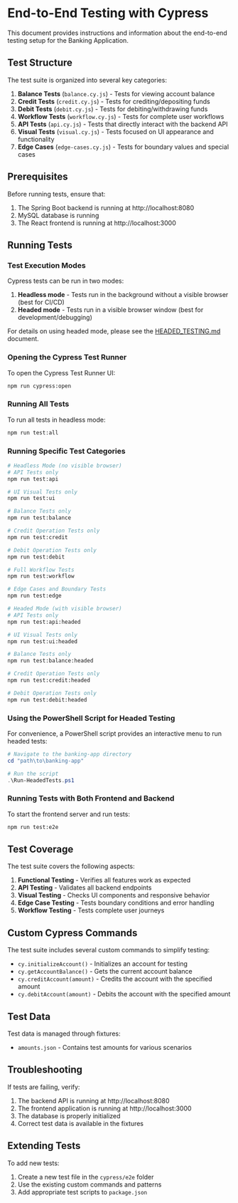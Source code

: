 # End-to-End Testing with Cypress

This document provides instructions and information about the end-to-end testing setup for the Banking Application.

## Test Structure

The test suite is organized into several key categories:

1. **Balance Tests** (`balance.cy.js`) - Tests for viewing account balance
2. **Credit Tests** (`credit.cy.js`) - Tests for crediting/depositing funds
3. **Debit Tests** (`debit.cy.js`) - Tests for debiting/withdrawing funds
4. **Workflow Tests** (`workflow.cy.js`) - Tests for complete user workflows
5. **API Tests** (`api.cy.js`) - Tests that directly interact with the backend API
6. **Visual Tests** (`visual.cy.js`) - Tests focused on UI appearance and functionality
7. **Edge Cases** (`edge-cases.cy.js`) - Tests for boundary values and special cases

## Prerequisites

Before running tests, ensure that:

1. The Spring Boot backend is running at http://localhost:8080
2. MySQL database is running 
3. The React frontend is running at http://localhost:3000

## Running Tests

### Test Execution Modes

Cypress tests can be run in two modes:

1. **Headless mode** - Tests run in the background without a visible browser (best for CI/CD)
2. **Headed mode** - Tests run in a visible browser window (best for development/debugging)

For details on using headed mode, please see the [HEADED_TESTING.md](./HEADED_TESTING.md) document.

### Opening the Cypress Test Runner

To open the Cypress Test Runner UI:

```bash
npm run cypress:open
```

### Running All Tests

To run all tests in headless mode:

```bash
npm run test:all
```

### Running Specific Test Categories

```bash
# Headless Mode (no visible browser)
# API Tests only
npm run test:api

# UI Visual Tests only
npm run test:ui

# Balance Tests only
npm run test:balance

# Credit Operation Tests only
npm run test:credit

# Debit Operation Tests only
npm run test:debit

# Full Workflow Tests
npm run test:workflow

# Edge Cases and Boundary Tests
npm run test:edge

# Headed Mode (with visible browser)
# API Tests only
npm run test:api:headed

# UI Visual Tests only
npm run test:ui:headed

# Balance Tests only
npm run test:balance:headed

# Credit Operation Tests only
npm run test:credit:headed

# Debit Operation Tests only
npm run test:debit:headed
```

### Using the PowerShell Script for Headed Testing

For convenience, a PowerShell script provides an interactive menu to run headed tests:

```powershell
# Navigate to the banking-app directory
cd "path\to\banking-app"

# Run the script
.\Run-HeadedTests.ps1
```

### Running Tests with Both Frontend and Backend

To start the frontend server and run tests:

```bash
npm run test:e2e
```

## Test Coverage

The test suite covers the following aspects:

1. **Functional Testing** - Verifies all features work as expected
2. **API Testing** - Validates all backend endpoints
3. **Visual Testing** - Checks UI components and responsive behavior
4. **Edge Case Testing** - Tests boundary conditions and error handling
5. **Workflow Testing** - Tests complete user journeys

## Custom Cypress Commands

The test suite includes several custom commands to simplify testing:

- `cy.initializeAccount()` - Initializes an account for testing
- `cy.getAccountBalance()` - Gets the current account balance
- `cy.creditAccount(amount)` - Credits the account with the specified amount
- `cy.debitAccount(amount)` - Debits the account with the specified amount

## Test Data

Test data is managed through fixtures:

- `amounts.json` - Contains test amounts for various scenarios

## Troubleshooting

If tests are failing, verify:

1. The backend API is running at http://localhost:8080
2. The frontend application is running at http://localhost:3000
3. The database is properly initialized
4. Correct test data is available in the fixtures

## Extending Tests

To add new tests:

1. Create a new test file in the `cypress/e2e` folder
2. Use the existing custom commands and patterns
3. Add appropriate test scripts to `package.json`
